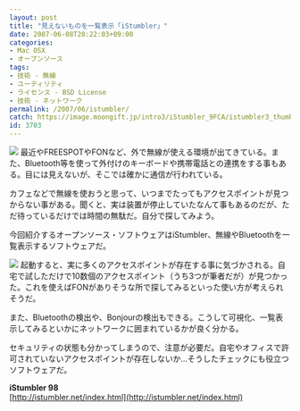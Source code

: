 ```yaml
---
layout: post
title: "見えないものを一覧表示「iStumbler」"
date: 2007-06-08T20:22:03+09:00
categories:
- Mac OSX
- オープンソース
tags: 
- 技術 - 無線
- ユーティリティ
- ライセンス - BSD License
- 技術 - ネットワーク
permalink: /2007/06/istumbler/
catch: https://image.moongift.jp/intro3/iStumbler_9FCA/istumbler3_thumb.png
id: 3703
---
```

[![](https://image.moongift.jp/intro3/iStumbler_9FCA/istumbler1_thumb.png)](https://image.moongift.jp/intro3/iStumbler_9FCA/istumbler12.png) 最近やFREESPOTやFONなど、外で無線が使える環境が出てきている。また、Bluetooth等を使って外付けのキーボードや携帯電話との連携をする事もある。目には見えないが、そこでは確かに通信が行われている。   
  
カフェなどで無線を使おうと思って、いつまでたってもアクセスポイントが見つからない事がある。聞くと、実は装置が停止していたなんて事もあるのだが、ただ待っているだけでは時間の無駄だ。自分で探してみよう。   
  
今回紹介するオープンソース・ソフトウェアはiStumbler、無線やBluetoothを一覧表示するソフトウェアだ。   
  
<!--more-->  
  
[![](https://image.moongift.jp/intro3/iStumbler_9FCA/istumbler3_thumb.png)](https://image.moongift.jp/intro3/iStumbler_9FCA/istumbler32.png) 起動すると、実に多くのアクセスポイントが存在する事に気づかされる。自宅で試しただけで10数個のアクセスポイント（うち3つが筆者だが）が見つかった。これを使えばFONがありそうな所で探してみるといった使い方が考えられそうだ。   
  
また、Bluetoothの検出や、Bonjourの検出もできる。こうして可視化、一覧表示してみるといかにネットワークに囲まれているかが良く分かる。   
  
セキュリティの状態も分かってしまうので、注意が必要だ。自宅やオフィスで許可されていないアクセスポイントが存在しないか…そうしたチェックにも役立つソフトウェアだ。   
  
**iStumbler 98**  
[http://istumbler.net/index.html](http://istumbler.net/index.html)